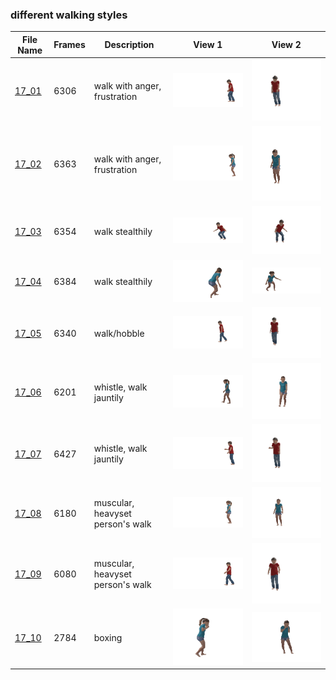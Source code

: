 ### different walking styles
|File Name|Frames|Description|View 1|View 2|
|-|-|-|-|-|
|[17_01](https://github.com/Shriinivas/cmubvh/raw/main/Sequence-015-019/17/Data/17_01.zip)|6306|walk with anger, frustration|<img src="https://github.com/Shriinivas/cmubvhgifs/blob/main/Sequence-015-019/17/17_01_0.gif"/>|<img src="https://github.com/Shriinivas/cmubvhgifs/blob/main/Sequence-015-019/17/17_01_1.gif"/>|
|[17_02](https://github.com/Shriinivas/cmubvh/raw/main/Sequence-015-019/17/Data/17_02.zip)|6363|walk with anger, frustration|<img src="https://github.com/Shriinivas/cmubvhgifs/blob/main/Sequence-015-019/17/17_02_0.gif"/>|<img src="https://github.com/Shriinivas/cmubvhgifs/blob/main/Sequence-015-019/17/17_02_1.gif"/>|
|[17_03](https://github.com/Shriinivas/cmubvh/raw/main/Sequence-015-019/17/Data/17_03.zip)|6354|walk stealthily|<img src="https://github.com/Shriinivas/cmubvhgifs/blob/main/Sequence-015-019/17/17_03_0.gif"/>|<img src="https://github.com/Shriinivas/cmubvhgifs/blob/main/Sequence-015-019/17/17_03_1.gif"/>|
|[17_04](https://github.com/Shriinivas/cmubvh/raw/main/Sequence-015-019/17/Data/17_04.zip)|6384|walk stealthily|<img src="https://github.com/Shriinivas/cmubvhgifs/blob/main/Sequence-015-019/17/17_04_0.gif"/>|<img src="https://github.com/Shriinivas/cmubvhgifs/blob/main/Sequence-015-019/17/17_04_1.gif"/>|
|[17_05](https://github.com/Shriinivas/cmubvh/raw/main/Sequence-015-019/17/Data/17_05.zip)|6340|walk/hobble|<img src="https://github.com/Shriinivas/cmubvhgifs/blob/main/Sequence-015-019/17/17_05_0.gif"/>|<img src="https://github.com/Shriinivas/cmubvhgifs/blob/main/Sequence-015-019/17/17_05_1.gif"/>|
|[17_06](https://github.com/Shriinivas/cmubvh/raw/main/Sequence-015-019/17/Data/17_06.zip)|6201|whistle, walk jauntily|<img src="https://github.com/Shriinivas/cmubvhgifs/blob/main/Sequence-015-019/17/17_06_0.gif"/>|<img src="https://github.com/Shriinivas/cmubvhgifs/blob/main/Sequence-015-019/17/17_06_1.gif"/>|
|[17_07](https://github.com/Shriinivas/cmubvh/raw/main/Sequence-015-019/17/Data/17_07.zip)|6427|whistle, walk jauntily|<img src="https://github.com/Shriinivas/cmubvhgifs/blob/main/Sequence-015-019/17/17_07_0.gif"/>|<img src="https://github.com/Shriinivas/cmubvhgifs/blob/main/Sequence-015-019/17/17_07_1.gif"/>|
|[17_08](https://github.com/Shriinivas/cmubvh/raw/main/Sequence-015-019/17/Data/17_08.zip)|6180|muscular, heavyset person's walk|<img src="https://github.com/Shriinivas/cmubvhgifs/blob/main/Sequence-015-019/17/17_08_0.gif"/>|<img src="https://github.com/Shriinivas/cmubvhgifs/blob/main/Sequence-015-019/17/17_08_1.gif"/>|
|[17_09](https://github.com/Shriinivas/cmubvh/raw/main/Sequence-015-019/17/Data/17_09.zip)|6080|muscular, heavyset person's walk|<img src="https://github.com/Shriinivas/cmubvhgifs/blob/main/Sequence-015-019/17/17_09_0.gif"/>|<img src="https://github.com/Shriinivas/cmubvhgifs/blob/main/Sequence-015-019/17/17_09_1.gif"/>|
|[17_10](https://github.com/Shriinivas/cmubvh/raw/main/Sequence-015-019/17/Data/17_10.zip)|2784|boxing|<img src="https://github.com/Shriinivas/cmubvhgifs/blob/main/Sequence-015-019/17/17_10_0.gif"/>|<img src="https://github.com/Shriinivas/cmubvhgifs/blob/main/Sequence-015-019/17/17_10_1.gif"/>|
